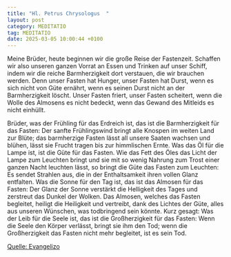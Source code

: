 ```yaml
---
title: "Hl. Petrus Chrysologus  "
layout: post
category: MEDITATIO
tag: MEDITATIO
date: 2025-03-05 10:00:44 +0100
---
```

Meine Brüder, heute beginnen wir die große Reise der Fastenzeit. Schaffen wir also unseren ganzen Vorrat an Essen und Trinken auf unser Schiff, indem wir die reiche Barmherzigkeit dort verstauen, die wir brauchen werden. Denn unser Fasten hat Hunger, unser Fasten hat Durst, wenn es sich nicht von Güte ernährt, wenn es seinen Durst nicht an der Barmherzigkeit löscht.<!--more--> Unser Fasten friert, unser Fasten scheitert, wenn die Wolle des Almosens es nicht bedeckt, wenn das Gewand des Mitleids es nicht einhüllt.

Brüder, was der Frühling für das Erdreich ist, das ist die Barmherzigkeit für das Fasten: Der sanfte Frühlingswind bringt alle Knospen im weiten Land zur Blüte; das barmherzige Fasten lässt all unsere Saaten wachsen und blühen, lässt sie Frucht tragen bis zur himmlischen Ernte. Was das Öl für die Lampe ist, ist die Güte für das Fasten. Wie das Fett des Öles das Licht der Lampe zum Leuchten bringt und sie mit so wenig Nahrung zum Trost einer ganzen Nacht leuchten lässt, so bringt die Güte das Fasten zum Leuchten: Es sendet Strahlen aus, die in der Enthaltsamkeit ihren vollen Glanz entfalten. Was die Sonne für den Tag ist, das ist das Almosen für das Fasten: Der Glanz der Sonne verstärkt die Helligkeit des Tages und zerstreut das Dunkel der Wolken. Das Almosen, welches das Fasten begleitet, heiligt die Heiligkeit und vertreibt, dank des Lichtes der Güte, alles aus unseren Wünschen, was todbringend sein könnte. Kurz gesagt: Was der Leib für die Seele ist, das ist die Großherzigkeit für das Fasten: Wenn die Seele den Körper verlässt, bringt sie ihm den Tod; wenn die Großherzigkeit das Fasten nicht mehr begleitet, ist es sein Tod.








[Quelle: Evangelizo](https://evangeliumtagfuertag.org/DE/gospel)
